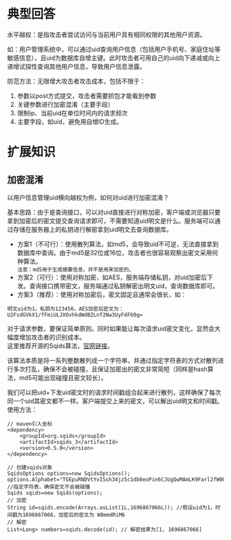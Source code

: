 # 典型回答

水平越权：是指攻击者尝试访问与当前用户具有相同权限的其他用户资源。

如：用户管理系统中，可以通过uid查询用户信息（包括用户手机号、家庭住址等敏感信息），且uid为数据库自增主键。此时攻击者可用自己的uid向下递减或向上递增试探性查询其他用户信息，导致用户信息泄露。

防范方法：无限增大攻击者攻击成本，包括不限于：

1. 参数以post方式提交，攻击者需要抓包才能看到参数
2. 关键参数进行加密混淆（主要手段）
3. 限制ip、当前uid在单位时间内的请求频次
4. 主要字段，如uid，避免用自增ID生成。

# 扩展知识

## 加密混淆

以用户信息管理uid横向越权为例，如何对uid进行加密混淆？

基本思路：由于是查询接口，可以对uid直接进行对称加密，客户端或浏览器只要拿到加密后的密文提交查询请求即可，不需要知道uid明文是什么。服务端可以通过存储在服务器上的私钥进行解密拿到uid明文去查询数据库。

- 方案1（不可行）：使用散列算法，如md5，会导致uid不可逆，无法直接拿到数据库中查询。由于md5是32位或16位，攻击者也很容易观察出密文采用何种算法。<br />`注意：md5用于生成摘要信息，并不是用来加密的。`
- 方案2（可行）：使用对称加密，如AES，服务端存储私钥，对uid加密后下发。查询接口携带密文，服务端通过私钥解密出明文uid，查询数据库即可。
- 方案3（推荐）：使用对称加密后，密文固定且通常会很长，如：

```
明文uid为1，私钥为123456，AES加密后密文为：
U2FsdGVkX1/fFmiULJXOvhkdWdBZLnf2Nw3UyFdF60g=
```

对于请求参数，要保证简单原则。同时如果能让每次请求uid密文变化，显然会大幅度增加攻击者的识别成本。<br />这里推荐开源的Sqids算法，[官网链接](https://sqids.org/java)。

该算法本质是将一系列整数散列成一个字符串，并通过指定字符表的方式对散列进行多次打乱，确保不会被碰撞，且保证加密出的密文非常简短（同样是hash算法，md5可能出现碰撞且密文较长）。

我们可以把uid+下发uid密文时的请求时间戳组合起来进行散列，这样确保了每次同一个uid其密文都不一样。客户端提交上来的密文，可以解出uid明文和时间戳。<br />使用方法：

```
// maven引入坐标
<dependency>
    <groupId>org.sqids</groupId>
    <artifactId>sqids_3</artifactId>
    <version>0.5.0</version>
</dependency>
```

```
// 创建sqids对象
SqidsOptions options=new SqidsOptions();
options.Alphabet="TGEpuRNDVtYvISsh34jz5c1db8eoPin6CJUgQwMAmLK9Farl2fW0OyHxqXkBZ7"; //指定字符表，确保密文不会被碰撞
Sqids sqids=new Sqids(options);
// 加密
String id=sqids.encode(Arrays.asList(1L,1696867066L)); //假设uid为1，时间戳为1696867066，加密后的密文为 W8mmdRiM6
// 解密
List<Long> numbers=sqids.decode(id); // 解密结果为[1, 1696867066]
```
